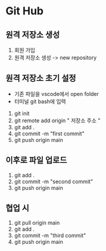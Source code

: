 # Git Hub

## 원격 저장소 생성

1. 회원 가입
2. 원격 저장소 생성 -> new repository


## 원격 저장소 초기 설정

- 기존 파일을 vscode에서 open folder
- 터미널 git bash에 입력
1. git init
2. git remote add origin " 저장소 주소 "
3. git add . 
4. git commit -m "first commit"
5. git push origin main

## 이후로 파일 업로드

1. git add .
2. git commit -m "second commit"
3. git push origin main

## 협업 시

1. git pull origin main
2. git add .
3. git commit -m "third commit"
4. git push origin main
